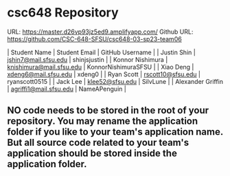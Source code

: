 # csc648 Repository


URL: https://master.d26vp93jz5ed9.amplifyapp.com/
Github URL: https://github.com/CSC-648-SFSU/csc648-03-sp23-team06


| Student Name          | Student Email               | GitHub Username       |
| Justin Shin           | jshin7@mail.sfsu.edu        | shinjsjustin          |
| Konnor Nishimura      | knishimura@mail.sfsu.edu    | KonnorNishimuraSFSU   |
| Xiao Deng             | xdeng6@mail.sfsu.edu        | xdeng0                |
| Ryan Scott            | rscott10@sfsu.edu           | ryanscott0515         |
| Jack Lee              | klee52@sfsu.edu             | SilvLune              |
| Alexander Griffin     | agriffi1@mail.sfsu.edu      | NameAPenguin          |

## NO code needs to be stored in the root of your repository. You may rename the application folder if you like to your team's application name. But all source code related to your team's application should be stored inside the application folder.
